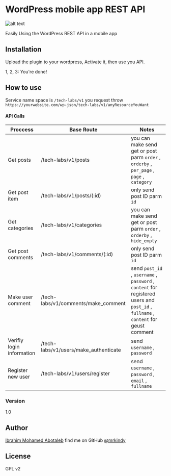 # WordPress mobile app REST API
![alt text][logo]

[logo]: https://tech-labs.co/img/logo.png "Tech Labs"

Easily Using the WordPress REST API in a mobile app

## Installation
Upload the plugin to your wordpress, Activate it, then use you API.

1, 2, 3: You\'re done!

## How to use
Service name space is `/tech-labs/v1` you request throw `https://yourwebsite.com/wp-json/tech-labs/v1/anyResourceYouWant`

#### API Calls
| Proccess  | Base Route | Notes |
| ------------- | ------------- | ------------- |
| Get posts  | /tech-labs/v1/posts | you can make send get or post parm `order` , `orderby` , `per_page` , `page` , `category` |
| Get post item  | /tech-labs/v1/posts/(:id) | only send post ID parm `id` |
| Get categories  | /tech-labs/v1/categories | you can make send get or post parm `order` , `orderby` , `hide_empty` |
| Get post comments  | /tech-labs/v1/comments/(:id) | only send post ID parm `id` |
| Make user comment | /tech-labs/v1/comments/make_comment | send `post_id` , `username` , `password` , `content` for registered users and `post_id` , `fullname` , `content` for geust comment |
| Verifiy login information | /tech-labs/v1/users/make_authenticate | send `username` , `password` |
| Register new user | /tech-labs/v1/users/register | send `username` , `password` , `email` , `fullname` |


### Version
1.0

Author
----
[Ibrahim Mohamed Abotaleb](https://www.mrkindy.com) find me on GitHub [@mrkindy](https://github.com/mrkindy)

License
----
GPL v2
